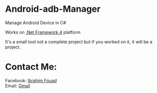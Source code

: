 # Android-adb-Manager
Manage Android Device in C#

Works on <a href="https://www.microsoft.com/en-us/download/details.aspx?id=17851" title=".Net Framework 4">.Net Framework 4</a> platform

<p>It's a small tool not a complete project but if you worked on it, it will be a project.</p>

# Contact Me:

Facebook: <a href="https://www.facebook.com/IIbrahim.Fouad">Ibrahim Fouad</a><br>
Email: <a href="mailto:iamdr.max@gmail.com">Gmail</a>

